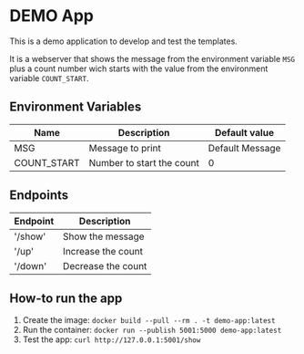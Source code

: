 # DEMO App

This is a demo application to develop and test the templates.

It is a webserver that shows the message from the environment variable `MSG` plus a count number wich starts with the value from the environment variable `COUNT_START`.

## Environment Variables

| Name | Description | Default value |
|-----|-------------|---------------|
|MSG  | Message to print | Default Message |
|COUNT_START | Number to start the count | 0 |

## Endpoints

| Endpoint | Description       |
|---------|--------------------|
| '/show' | Show the message   |
| '/up'   | Increase the count |
| '/down' | Decrease the count |

## How-to run the app

1. Create the image:
    `docker build --pull --rm . -t demo-app:latest`
2. Run the container:
    `docker run --publish 5001:5000 demo-app:latest`
3. Test the app:
    `curl http://127.0.0.1:5001/show`
